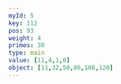 ```yaml
---
myId: 5
key: 112
pos: 93
weight: 4
primes: 30
type: main
value: [11,4,1,0]
object: [11,32,50,86,108,120]
---
```

